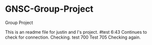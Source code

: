 # GNSC-Group-Project
Group Project

This is an readme file for justin and I's project. 
#test 6:43
Continues to check for connection. Checking. 
test 700
Test 705
Checking again. 
